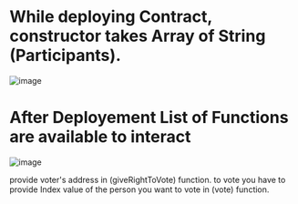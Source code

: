 # While deploying Contract, constructor takes Array of String (Participants).

![image](https://user-images.githubusercontent.com/96972634/193524186-8deea2e3-8298-4cc9-a1ad-0901b1cb99f2.png)

# After Deployement List of Functions are available to interact

![image](https://user-images.githubusercontent.com/96972634/193524519-d7e3305b-d67e-4c9a-9a72-f0a89db3aff6.png)

provide voter's address in (giveRightToVote) function. to vote you have to provide Index value of the person you want to vote in (vote) function.
